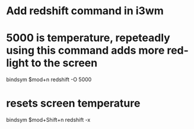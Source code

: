 # Add redshift command in i3wm

# 5000 is temperature, repeteadly using this command adds more red-light to the screen
bindsym $mod+n redshift -O 5000

# resets screen temperature
bindsym $mod+Shift+n redshift -x
